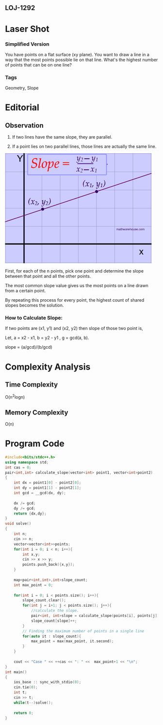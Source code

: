 ## LOJ-1292
# Laser Shot

### Simplified Version
You have points on a flat surface (xy plane). You want to draw a line in a way that the most points possible lie on that line. What's the highest number of points that can be on one line?

### Tags
Geometry, Slope

# Editorial

## Observation
1. If two lines have the same slope, they are parallel.

2. If a point lies on two parallel lines, those lines are actually the same line.

![image of a slope](slope.webp)

First, for each of the n points, pick one point and determine the slope between that point and all the other points.

The most common slope value gives us the most points on a line drawn from a certain point.

By repeating this process for every point, the highest count of shared slopes becomes the solution.

### How to Calculate Slope:

If two points are (x1, y1) and (x2, y2) then slope of those two point is,

Let, a = x2 - x1, b = y2 - y1 , g = gcd(a, b).

slope = (a/gcd)/(b/gcd)

# Complexity Analysis

## Time Complexity 
O(n<sup>2</sup>logn)

## Memory Complexity
O(n)

# Program Code

```c++
#include<bits/stdc++.h>
using namespace std;
int cas = 0;
pair<int,int> calculate_slope(vector<int> point1, vector<int>point2)
{
    int dx = point1[0] - point2[0];
    int dy = point1[1] - point2[1];
    int gcd = __gcd(dx, dy);
    
    dx /= gcd;
    dy /= gcd;
    return {dx,dy};
}
void solve()
{
    int n;
    cin >> n;
    vector<vector<int>>points;
    for(int i = 0; i < n; i++){
        int x,y;
        cin >> x >> y;
        points.push_back({x,y});
    }

    map<pair<int,int>,int>slope_count;
    int max_point = 0;
    
    for(int i = 0; i < points.size(); i++){
        slope_count.clear();
        for(int j = i+1; j < points.size(); j++){
            //calculate the slope.
            pair<int, int>slope = calculate_slope(points[i], points[j]);
            slope_count[slope]++;
        }
        // Finding the maximum number of points in a single line
        for(auto it : slope_count){
            max_point = max(max_point, it.second);
        }
    }
        
    cout << "Case " << ++cas << ": " <<  max_point+1 << "\n";
}
int main()
{
    ios_base :: sync_with_stdio(0);
    cin.tie(0);
    int t;
    cin >> t;
    while(t--)solve();

    return 0;
}
```
